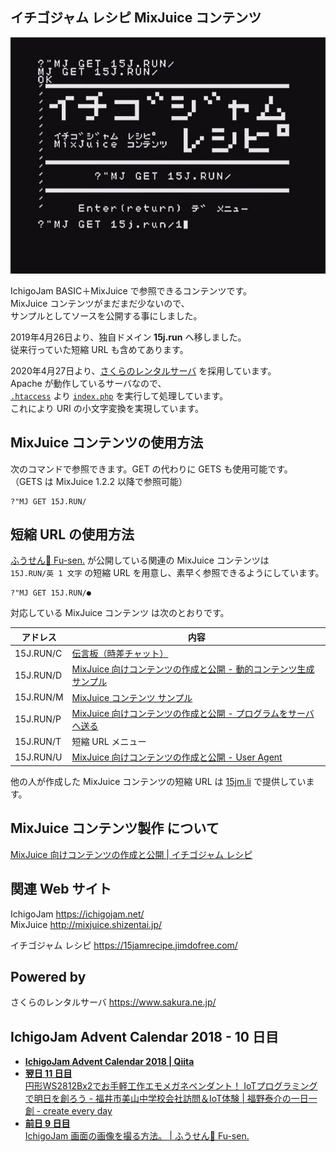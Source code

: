 ## イチゴジャム レシピ MixJuice コンテンツ

![スクリーンショット](screenshot.jpg)

IchigoJam BASIC＋MixJuice で参照できるコンテンツです。\
MixJuice コンテンツがまだまだ少ないので、\
サンプルとしてソースを公開する事にしました。

2019年4月26日より、独自ドメイン **15j.run** へ移しました。\
従来行っていた短縮 URL も含めてあります。

2020年4月27日より、[さくらのレンタルサーバ](https://www.sakura.ne.jp/) を採用しています。\
Apache が動作しているサーバなので、\
[`.htaccess`](https://github.com/fu-sen/15j.run/blob/master/.htaccess) より [`index.php`](https://github.com/fu-sen/15j.run/blob/master/index.php) を実行して処理しています。\
これにより URI の小文字変換を実現しています。

## MixJuice コンテンツの使用方法

次のコマンドで参照できます。GET の代わりに GETS も使用可能です。\
（GETS は MixJuice 1.2.2 以降で参照可能）

```
?"MJ GET 15J.RUN/
```

## 短縮 URL の使用方法

[ふうせん🎈 Fu-sen.](https://jpn.balloon.im/) が公開している関連の MixJuice コンテンツは\
`15J.RUN/英 1 文字` の短縮 URL を用意し、素早く参照できるようにしています。

```
?"MJ GET 15J.RUN/●
```

対応している MixJuice コンテンツ は次のとおりです。

|アドレス |内容|
|---------|---|
|15J.RUN/C|[伝言板（時差チャット）](http://kidspod.club/program/?id=959)|
|15J.RUN/D|[MixJuice 向けコンテンツの作成と公開 - 動的コンテンツ生成 サンプル](http://kidspod.club/program/?id=685)|
|15J.RUN/M|[MixJuice コンテンツ サンプル](https://github.com/fu-sen/mj.15j.run)|
|15J.RUN/P|[MixJuice 向けコンテンツの作成と公開 - プログラムをサーバへ送る](https://15jamrecipe.jimdofree.com/mixjuice/%E3%82%B3%E3%83%B3%E3%83%86%E3%83%B3%E3%83%84%E3%81%AE%E4%BD%9C%E6%88%90%E3%81%A8%E5%85%AC%E9%96%8B/#post)|
|15J.RUN/T|短縮 URL メニュー|
|15J.RUN/U|[MixJuice 向けコンテンツの作成と公開 - User Agent](https://15jamrecipe.jimdofree.com/mixjuice/%E3%82%B3%E3%83%B3%E3%83%86%E3%83%B3%E3%83%84%E3%81%AE%E4%BD%9C%E6%88%90%E3%81%A8%E5%85%AC%E9%96%8B/#ua)|

他の人が作成した MixJuice コンテンツの短縮 URL は [15jm.li](https://github.com/fu-sen/15jm.li) で提供しています。

## MixJuice コンテンツ製作 について

[MixJuice 向けコンテンツの作成と公開 | イチゴジャム レシピ](https://15jamrecipe.jimdofree.com/mixjuice/%E3%82%B3%E3%83%B3%E3%83%86%E3%83%B3%E3%83%84%E3%81%AE%E4%BD%9C%E6%88%90%E3%81%A8%E5%85%AC%E9%96%8B/)

## 関連 Web サイト

IchigoJam https://ichigojam.net/ \
MixJuice http://mixjuice.shizentai.jp/

イチゴジャム レシピ https://15jamrecipe.jimdofree.com/

## Powered by

さくらのレンタルサーバ https://www.sakura.ne.jp/

## IchigoJam Advent Calendar 2018 - 10 日目

- [**IchigoJam Advent Calendar 2018 | Qiita**](https://qiita.com/advent-calendar/2018/ichigojam)
- [**翌日 11 日目**<br />円形WS2812Bx2でお手軽工作エモメガネペンダント！ IoTプログラミングで明日を創ろう - 福井市美山中学校会社訪問＆IoT体験 | 福野泰介の一日一創 - create every day](https://fukuno.jig.jp/2331)
- [**前日 9 日目**<br />IchigoJam 画面の画像を撮る方法。 | ふうせん🎈 Fu-sen.](https://blog.balloon.im/2018/12/ichigojam-%E7%94%BB%E9%9D%A2%E3%81%AE%E7%94%BB%E5%83%8F%E3%82%92%E6%92%AE%E3%82%8B%E6%96%B9%E6%B3%95/)
